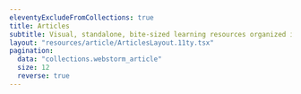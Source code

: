 ```yaml
---
eleventyExcludeFromCollections: true
title: Articles
subtitle: Visual, standalone, bite-sized learning resources organized into different categories.
layout: "resources/article/ArticlesLayout.11ty.tsx"
pagination:
  data: "collections.webstorm_article"
  size: 12
  reverse: true
---
```

